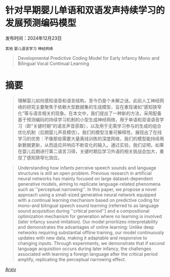 # 针对早期婴儿单语和双语发声持续学习的发展预测编码模型

发布时间：2024年12月23日

`其他` `婴儿语言学习` `神经网络`

> Developmental Predictive Coding Model for Early Infancy Mono and Bilingual Vocal Continual Learning

# 摘要

> 理解婴儿如何感知语音和语言结构，至今仍是个未解之谜。此前人工神经网络的研究主要聚焦于依赖大型数据集的生成模型，旨在重现诸如“感知狭窄化”等与语言相关的现象。在本文中，我们提出了一种新的方法，采用配备基于预测编码的持续学习机制的小型生成神经网络，用于单语和双语语音学习（即“关键时期”的语言声音获取），以及用于无需学习参与的生成的组合优化机制（后期婴儿声音模仿）。我们的模型注重可解释性，展现出了在线学习的优势：不像那些需要大量离线训练的深度网络，我们的模型能持续用新数据更新，从而适应并响应不断变化的输入。通过实验，我们证明，如果在婴儿后期进行第二语言习得，关键时期后学习外语的相关挑战会加大，重现了感知狭窄化效应。

> Understanding how infants perceive speech sounds and language structures is still an open problem. Previous research in artificial neural networks has mainly focused on large dataset-dependent generative models, aiming to replicate language-related phenomena such as ''perceptual narrowing''. In this paper, we propose a novel approach using a small-sized generative neural network equipped with a continual learning mechanism based on predictive coding for mono-and bilingual speech sound learning (referred to as language sound acquisition during ''critical period'') and a compositional optimization mechanism for generation where no learning is involved (later infancy sound imitation). Our model prioritizes interpretability and demonstrates the advantages of online learning: Unlike deep networks requiring substantial offline training, our model continuously updates with new data, making it adaptable and responsive to changing inputs. Through experiments, we demonstrate that if second language acquisition occurs during later infancy, the challenges associated with learning a foreign language after the critical period amplify, replicating the perceptual narrowing effect.

[Arxiv](https://arxiv.org/abs/2412.17456)